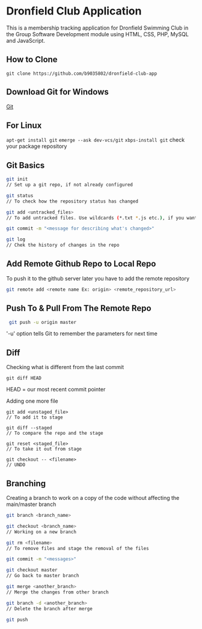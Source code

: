 # Dronfield Club Application

This is a membership tracking application for Dronfield Swimming Club in the Group Software Development module using HTML, CSS, PHP, MySQL and JavaScript.

## How to Clone
`git clone https://github.com/b9035802/dronfield-club-app`

## Download Git for Windows
 [Git](https://git-scm.com/download/win)
## For Linux
`apt-get install git`
`emerge --ask dev-vcs/git`
`xbps-install git`
check your package repository

## Git Basics
 ``` sh 
 git init 
 // Set up a git repo, if not already configured
 
 git status
 // To check how the repository status has changed
 
 git add <untracked_files>
 // To add untracked files. Use wildcards (*.txt *.js etc.), if you want to add all files use git add .
 
 git commit -m "<message for describing what's changed>"
 
 git log 
 // Chek the history of changes in the repo 
 ```

## Add Remote Github Repo to Local Repo
To push it to the github server later you have to add the remote repository

 ``` sh
 git remote add <remote name Ex: origin> <remote_repository_url>
 ```
 
## Push To & Pull From The Remote Repo
``` sh
 git push -u origin master
 ```
 
'-u' option tells Git to remember the parameters for next time

## Diff
Checking what is different from the last commit

```
git diff HEAD
```

HEAD = our most recent commit pointer

Adding one more file
```
git add <unstaged_file> 
// To add it to stage

git diff --staged 
// To compare the repo and the stage

git reset <staged_file> 
// To take it out from stage

git checkout -- <filename> 
// UNDO 
```

## Branching
Creating a branch to work on a copy of the code without affecting the main/master branch

``` sh
git branch <branch_name>

git checkout <branch_name>
// Working on a new branch

git rm <filename>
// To remove files and stage the removal of the files

git commit -m "<messages>"

git checkout master
// Go back to master branch

git merge <another_branch>
// Merge the changes from other branch

git branch -d <another_branch>
// Delete the branch after merge

git push
```
